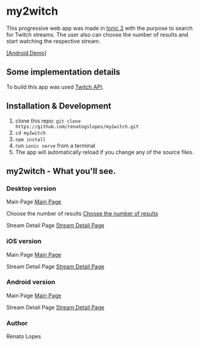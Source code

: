 # my2witch

This progressive web app was made in [Ionic 3](https://github.com/ionic-team/ionic) with the purpose to search for Twitch streams. The user also can choose the number of results and start watching the respective stream. 

[[Android Demo]](my2witch.apk)

## Some implementation details
To build this app was used [Twitch API](https://dev.twitch.tv).

## Installation & Development

1. clone this repo: `git clone https://github.com/renatogslopes/my2witch.git`
2. `cd my2witch`
3. `npm install`
4. run `ionic serve` from a terminal
5. The app will automatically reload if you change any of the source files.

## my2witch - What you'll see. 

### Desktop version 
Main Page
[Main Page](desk1.png)

Choose the number of results
[Choose the number of results](desk2.png)

Stream Detail Page
[Stream Detail Page](desk3.png)

### iOS version

Main Page
[Main Page](ios1.png)

Stream Detail Page
[Stream Detail Page](ios2.png)

### Android version

Main Page
[Main Page](android1.png)

Stream Detail Page
[Stream Detail Page](android2.png)

### Author
Renato Lopes 